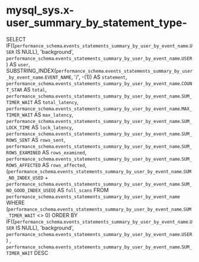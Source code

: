 # mysql_sys.x-user_summary_by_statement_type-

SELECT 
    IF((`performance_schema`.`events_statements_summary_by_user_by_event_name`.`USER` IS NULL),
        'background',
        `performance_schema`.`events_statements_summary_by_user_by_event_name`.`USER`) AS `user`,
    SUBSTRING_INDEX(`performance_schema`.`events_statements_summary_by_user_by_event_name`.`EVENT_NAME`,
            '/',
            -(1)) AS `statement`,
    `performance_schema`.`events_statements_summary_by_user_by_event_name`.`COUNT_STAR` AS `total`,
    `performance_schema`.`events_statements_summary_by_user_by_event_name`.`SUM_TIMER_WAIT` AS `total_latency`,
    `performance_schema`.`events_statements_summary_by_user_by_event_name`.`MAX_TIMER_WAIT` AS `max_latency`,
    `performance_schema`.`events_statements_summary_by_user_by_event_name`.`SUM_LOCK_TIME` AS `lock_latency`,
    `performance_schema`.`events_statements_summary_by_user_by_event_name`.`SUM_ROWS_SENT` AS `rows_sent`,
    `performance_schema`.`events_statements_summary_by_user_by_event_name`.`SUM_ROWS_EXAMINED` AS `rows_examined`,
    `performance_schema`.`events_statements_summary_by_user_by_event_name`.`SUM_ROWS_AFFECTED` AS `rows_affected`,
    (`performance_schema`.`events_statements_summary_by_user_by_event_name`.`SUM_NO_INDEX_USED` + `performance_schema`.`events_statements_summary_by_user_by_event_name`.`SUM_NO_GOOD_INDEX_USED`) AS `full_scans`
FROM
    `performance_schema`.`events_statements_summary_by_user_by_event_name`
WHERE
    (`performance_schema`.`events_statements_summary_by_user_by_event_name`.`SUM_TIMER_WAIT` <> 0)
ORDER BY IF((`performance_schema`.`events_statements_summary_by_user_by_event_name`.`USER` IS NULL),
    'background',
    `performance_schema`.`events_statements_summary_by_user_by_event_name`.`USER`) , `performance_schema`.`events_statements_summary_by_user_by_event_name`.`SUM_TIMER_WAIT` DESC

